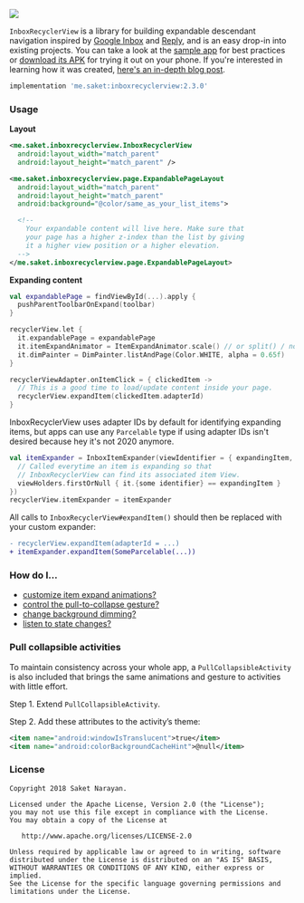 [![](https://github.com/saket/InboxRecyclerView/blob/master/docs/images/static_thumbnail.jpg)](https://www.youtube.com/playlist?list=PLY9Ajk3MUE7UAT4rn9LO-jSPfkPm5ewrQ)

`InboxRecyclerView` is a library for building expandable descendant navigation inspired by [Google Inbox](http://androidniceties.tumblr.com/post/100872004063/inbox-by-gmail-google-play-link) and [Reply](https://material.io/design/material-studies/reply.html), and is an easy drop-in into existing projects. You can take a look at the [sample app](https://github.com/saket/InboxRecyclerView/tree/master/sample) for best practices or [download its APK](https://github.com/saket/InboxRecyclerView/releases) for trying it out on your phone. If you're interested in learning how it was created, [here's an in-depth blog post](https://saket.me/inbox-recyclerview).

```groovy
implementation 'me.saket:inboxrecyclerview:2.3.0'
```

### Usage

**Layout**

```xml
<me.saket.inboxrecyclerview.InboxRecyclerView
  android:layout_width="match_parent"
  android:layout_height="match_parent" />

<me.saket.inboxrecyclerview.page.ExpandablePageLayout
  android:layout_width="match_parent"
  android:layout_height="match_parent"
  android:background="@color/same_as_your_list_items">

  <!--
    Your expandable content will live here. Make sure that
    your page has a higher z-index than the list by giving
    it a higher view position or a higher elevation.
  -->
</me.saket.inboxrecyclerview.page.ExpandablePageLayout>
```

**Expanding content**

```kotlin
val expandablePage = findViewById(...).apply {
  pushParentToolbarOnExpand(toolbar)
}

recyclerView.let {
  it.expandablePage = expandablePage
  it.itemExpandAnimator = ItemExpandAnimator.scale() // or split() / none()
  it.dimPainter = DimPainter.listAndPage(Color.WHITE, alpha = 0.65f)
}

recyclerViewAdapter.onItemClick = { clickedItem ->
  // This is a good time to load/update content inside your page.
  recyclerView.expandItem(clickedItem.adapterId)
}
```

InboxRecyclerView uses adapter IDs by default for identifying expanding items, but apps can use any `Parcelable` type if using adapter IDs isn't desired because hey it's not 2020 anymore.

```kotlin
val itemExpander = InboxItemExpander(viewIdentifier = { expandingItem, viewHolders ->
  // Called everytime an item is expanding so that
  // InboxRecyclerView can find its associated item View.
  viewHolders.firstOrNull { it.{some identifier} == expandingItem }
})
recyclerView.itemExpander = itemExpander
```

All calls to `InboxRecyclerView#expandItem()` should then be replaced with your custom expander:
```diff
- recyclerView.expandItem(adapterId = ...)
+ itemExpander.expandItem(SomeParcelable(...))
```

### How do I…

- [customize item expand animations?](docs/item_animators.md)
- [control the pull-to-collapse gesture?](docs/pull_to_collapse.md)
- [change background dimming?](docs/background_dim.md)
- [listen to state changes?](docs/page_callbacks.md)

### Pull collapsible activities

To maintain consistency across your whole app, a `PullCollapsibleActivity` is also included that brings the same animations and gesture to activities with little effort.

Step 1. Extend `PullCollapsibleActivity`.

Step 2. Add these attributes to the activity’s theme:

```xml
<item name="android:windowIsTranslucent">true</item>
<item name="android:colorBackgroundCacheHint">@null</item>
```

### License
```
Copyright 2018 Saket Narayan.

Licensed under the Apache License, Version 2.0 (the "License");
you may not use this file except in compliance with the License.
You may obtain a copy of the License at

   http://www.apache.org/licenses/LICENSE-2.0

Unless required by applicable law or agreed to in writing, software
distributed under the License is distributed on an "AS IS" BASIS,
WITHOUT WARRANTIES OR CONDITIONS OF ANY KIND, either express or implied.
See the License for the specific language governing permissions and
limitations under the License.
```
